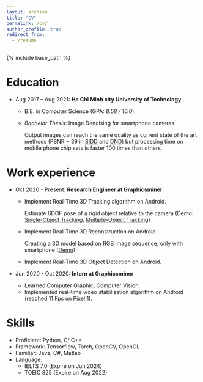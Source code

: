 ```yaml
---
layout: archive
title: "CV"
permalink: /cv/
author_profile: true
redirect_from:
  - /resume
---
```


{% include base_path %}

Education
======
* Aug 2017 – Aug 2021: **Ho Chi Minh city University of Technology**
  
  *  B.E. in Computer Science (GPA: *8.58 / 10.0*). 
  * *Bachelor Thesis*: Image Denoising for smartphone cameras.
  
    Output images can reach the same quality as current state of the art methods (PSNR ~ 39 in [SIDD](https://www.eecs.yorku.ca/~kamel/sidd/) and [DND](https://noise.visinf.tu-darmstadt.de/)) but processing time on mobile phone chip sets is faster 100 times than others.

Work experience
======

* Oct 2020 - Present: **Research Engineer at Graphicsminer**
  
  * Implement Real-Time 3D Tracking algorithm on Android.
  
    Estimate 6DOF pose of a rigid object relative to the camera (Demo: [Single-Object Tracking](https://youtu.be/V0rqnS49Jmo), [Multiple-Object Tracking](https://youtu.be/zMS4lG3k6I8))
  * Implement Real-Time 3D Reconstruction on Android.
  
    Creating a 3D model based on RGB image sequence, only with smartphone ([Demo](https://youtu.be/JCCMruKG27Q))
  * Implement Real-Time 3D Object Detection on Android.

* Jun 2020 - Oct 2020: **Intern at Graphicsminer**
  
  * Learned Computer Graphic, Computer Vision.
  * Implemented real-time video stabilization algorithm on Android (reached 11 Fps on Pixel 1).
  
Skills
======

* Proficient: Python, C/ C++
* Framework: Tensorflow, Torch, OpenCV, OpenGL
* Familiar: Java, C#, Matlab
* Language:
  * IELTS 7.0 (Expire on Jun 2024)
  * TOEIC 825 (Expire on Aug 2022)

<!-- Publications
======
  <ul>{% for post in site.publications %}
    {% include archive-single-cv.html %}
  {% endfor %}</ul>
  
Talks
======
  <ul>{% for post in site.talks %}
    {% include archive-single-talk-cv.html %}
  {% endfor %}</ul> -->
  
<!-- Teaching
======
  <ul>{% for post in site.teaching %}
    {% include archive-single-cv.html %}
  {% endfor %}</ul> -->
  
<!-- Service and leadership
======
* Currently signed in to 43 different slack teams -->
